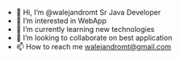- 👋 Hi, I’m @walejandromt Sr Java Developer
- 👀 I’m interested in WebApp
- 🌱 I’m currently learning new technologies
- 💞️ I’m looking to collaborate on best application
- 📫 How to reach me walejandromt@gmail.com

<!---
walejandromt/walejandromt is a ✨ special ✨ repository because its `README.md` (this file) appears on your GitHub profile.
You can click the Preview link to take a look at your changes.
--->
